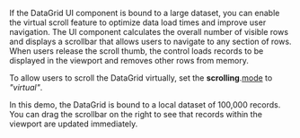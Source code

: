 If the DataGrid UI component is bound to a large dataset, you can enable the virtual scroll feature to optimize data load times and improve user navigation. The UI component calculates the overall number of visible rows and displays a scrollbar that allows users to navigate to any section of rows. When users release the scroll thumb, the control loads records to be displayed in the viewport and removes other rows from memory. 

To allow users to scroll the DataGrid virtually, set the **scrolling**.[mode](/Documentation/ApiReference/UI_Components/dxDataGrid/Configuration/scrolling/#mode) to *"virtual"*.

In this demo, the DataGrid is bound to a local dataset of 100,000 records. You can drag the scrollbar on the right to see that records within the viewport are updated immediately.
